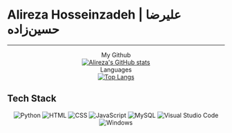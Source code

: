 # Alireza Hosseinzadeh | علیرضا حسین‌زاده

<hr>

<div align="center">My Github</div>

<div align="center">
  <a href="https://github.com/alirezaturkoglan">
    <img src="https://github-readme-stats.vercel.app/api?username=alirezaturkoglan&hide=contribs,issues&show_icons=true&theme=radical" alt="Alireza's GitHub stats">
  </a>
</div>

<div align="center">Languages</div>

<div align="center">
  <a href="https://github.com/alirezaturkoglan">
    <img src="https://github-readme-stats.vercel.app/api/top-langs/?username=alirezaturkoglan&layout=compact&theme=radical" alt="Top Langs">
  </a>
</div>

## Tech Stack

<div align="center">
  <img src="https://img.shields.io/badge/Python-black?style=flat-square&logo=python" alt="Python">
  <img src="https://img.shields.io/badge/HTML-black?style=flat-square&logo=html5" alt="HTML">
  <img src="https://img.shields.io/badge/CSS-black?style=flat-square&logo=css3&logoColor=1572b6" alt="CSS">
  <img src="https://img.shields.io/badge/JavaScript-black?style=flat-square&logo=javascript" alt="JavaScript">
  <img src="https://img.shields.io/badge/MySQL-black?style=flat-square&logo=mysql" alt="MySQL">
  <img src="https://img.shields.io/badge/Visual_Studio_Code-black?style=flat-square&logo=visual-studio-code&logoColor=007acc" alt="Visual Studio Code">
  <img src="https://img.shields.io/badge/Windows-black?style=flat-square&logo=windows&logoColor=0078d6" alt="Windows">
</div>
